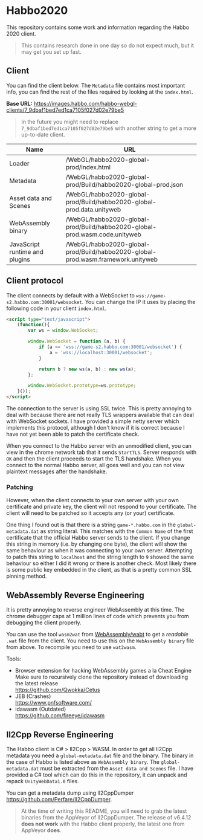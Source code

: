 # Habbo2020

This repository contains some work and information regarding the Habbo 2020 client. 

> This contains research done in one day so do not expect much, but it may get you set up fast.

## Client

You can find the client below. The `Metadata` file contains most important info, you can find the rest of the files required by looking at the `index.html`.

**Base URL:** https://images.habbo.com/habbo-webgl-clients/7_9dbaf1bed7ed1ca7105f027d02e79be5

> In the future you might need to replace `7_9dbaf1bed7ed1ca7105f027d02e79be5` with another string to get a more up-to-date client.

| Name | URL |
|-|-|
| Loader | /WebGL/habbo2020-global-prod/index.html |
| Metadata | /WebGL/habbo2020-global-prod/Build/habbo2020-global-prod.json |
| Asset data and Scenes | /WebGL/habbo2020-global-prod/Build/habbo2020-global-prod.data.unityweb |
| WebAssembly binary | /WebGL/habbo2020-global-prod/Build/habbo2020-global-prod.wasm.code.unityweb | 
| JavaScript runtime and plugins | /WebGL/habbo2020-global-prod/Build/habbo2020-global-prod.wasm.framework.unityweb |

## Client protocol

The client connects by default with a WebSocket to `wss://game-s2.habbo.com:30001/websocket`. You can change the IP it uses by placing the following code in your client `index.html`.

```html
<script type="text/javascript">
    (function(){
        var ws = window.WebSocket;

        window.WebSocket = function (a, b) {
            if (a == 'wss://game-s2.habbo.com:30001/websocket') {
                a = 'wss://localhost:30001/websocket';
            }

            return b ? new ws(a, b) : new ws(a);
        };

        window.WebSocket.prototype=ws.prototype; 
    }());
</script>
```

The connection to the server is using SSL twice. This is pretty annoying to deal with because there are not really TLS wrappers available that can deal with WebSocket sockets. I have provided a simple netty server which implements this protocol, although I don't know if it is correct because I have not yet been able to patch the certificate check.

When you connect to the Habbo server with an unmodified client, you can view in the chrome network tab that it sends `StartTLS`. Server responds with `OK` and then the client proceeds to start the TLS handshake. When you connect to the normal Habbo server, all goes well and you can not view plaintext messages after the handshake.

### Patching

However, when the client connects to your own server with your own certificate and private key, the client will not respond to your certificate. The client will need to be patched so it accepts any (or your) certificate.

One thing I found out is that there is a string `game-*.habbo.com` in the `global-metadata.dat` as string literal. This matches with the `Common Name` of the first certificate that the official Habbo server sends to the client. If you change this string in memory (i.e. by changing one byte), the client will show the same behaviour as when it was connecting to your own server. Attempting to patch this string to `localhost` and the string length to `9` showed the same behaviour so either I did it wrong or there is another check. Most likely there is some public key embedded in the client, as that is a pretty common SSL pinning method.

## WebAssembly Reverse Engineering

It is pretty annoying to reverse engineer WebAssembly at this time. The chrome debugger caps at  1 million lines of code which prevents you from debugging the client properly. 

You can use the tool `wasm2wat` from [WebAssembly/wabt](https://github.com/WebAssembly/wabt) to get a _readable_ `.wat` file from the client. You need to use this on the `WebAssembly binary` file from above. To recompile you need to use `wat2wasm`.

Tools:

- Browser extension for hacking WebAssembly games a la Cheat Engine  
  Make sure to recursively clone the repository instead of downloading the latest release  
  https://github.com/Qwokka/Cetus 
- JEB (Crashes)  
  https://www.pnfsoftware.com/
- idawasm (Outdated)  
  https://github.com/fireeye/idawasm

## Il2Cpp Reverse Engineering

The Habbo client is C# > Il2Cpp > WASM. In order to get all Il2Cpp metadata you need a `global-metadata.dat` file and the binary. The binary in the case of Habbo is listed above as `WebAssembly binary`. The `global-metadata.dat` must be extracted from the `Asset data and Scenes` file. I have provided a C# tool which can do this in the repository, it can unpack and repack `UnityWebData1.0` files.

You can get a metadata dump using Il2CppDumper https://github.com/Perfare/Il2CppDumper.

> At the time of writing this README, you will need to grab the latest binaries from the AppVeyor of Il2CppDumper. The release of v6.4.12 **does not work** with the Habbo client properly, the latest one from AppVeyor **does**.